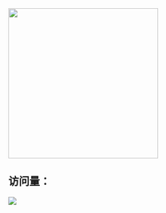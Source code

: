 <!---
CGQAQ/CGQAQ is a ✨ special ✨ repository because its `README.md` (this file) appears on your GitHub profile.
You can click the Preview link to take a look at your changes.
--->
<a href="https://github.com/cgqaq">
    <img width="300px" height="300px" src="/content.svg">
</a>

## 访问量：

![](https://profile-counter.glitch.me/cgqaq/count.svg)
